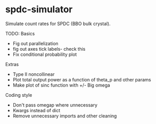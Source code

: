 # spdc-simulator
Simulate count rates for SPDC (BBO bulk crystal).

TODO:
Basics
- Fig out parallelization
- fig out axes tick labels- check this
- Fix conditional probability plot

Extras
- Type II noncollinear
- Plot total output power as a function of theta_p and other params
- Make plot of sinc function with +/- Big omega

Coding style
- Don't pass omegap where unnecessary
- Kwargs instead of dict
- Remove unnecessary imports and other cleaning
